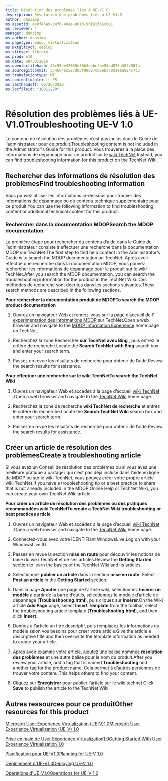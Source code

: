 ```yaml
---
title: Résolution des problèmes liés à UE-V1.0
description: Résolution des problèmes liés à UE-V1.0
author: dansimp
ms.assetid: e40f46a9-34f6-40ee-801b-9bf91f65c0e1
ms.reviewer: ''
manager: dansimp
ms.author: dansimp
ms.pagetype: mdop, virtualization
ms.mktglfcycl: deploy
ms.sitesec: library
ms.prod: w10
ms.date: 08/30/2016
ms.openlocfilehash: 43c98be47059e30b3eebcfbe93ad876a38fc587a
ms.sourcegitcommit: 354664bc527d93f80687cd2eba70d1eea024c7c3
ms.translationtype: MT
ms.contentlocale: fr-FR
ms.lasthandoff: 06/26/2020
ms.locfileid: "10811220"
---
```

# <span data-ttu-id="74964-103">Résolution des problèmes liés à UE-V1.0</span><span class="sxs-lookup"><span data-stu-id="74964-103">Troubleshooting UE-V 1.0</span></span>


<span data-ttu-id="74964-104">Le contenu de résolution des problèmes n’est pas inclus dans le Guide de l’administrateur pour ce produit.</span><span class="sxs-lookup"><span data-stu-id="74964-104">Troubleshooting content is not included in the Administrator's Guide for this product.</span></span> <span data-ttu-id="74964-105">Vous trouverez à la place des informations de dépannage pour ce produit sur le [wiki TechNet](https://go.microsoft.com/fwlink/p/?LinkId=224905).</span><span class="sxs-lookup"><span data-stu-id="74964-105">Instead, you can find troubleshooting information for this product on the [TechNet Wiki](https://go.microsoft.com/fwlink/p/?LinkId=224905).</span></span>

## <span data-ttu-id="74964-106">Rechercher des informations de résolution des problèmes</span><span class="sxs-lookup"><span data-stu-id="74964-106">Find troubleshooting information</span></span>


<span data-ttu-id="74964-107">Vous pouvez utiliser les informations ci-dessous pour trouver des informations de dépannage ou du contenu technique supplémentaire pour ce produit.</span><span class="sxs-lookup"><span data-stu-id="74964-107">You can use the following information to find troubleshooting content or additional technical content for this product.</span></span>

### <span data-ttu-id="74964-108">Rechercher dans la documentation MDOP</span><span class="sxs-lookup"><span data-stu-id="74964-108">Search the MDOP documentation</span></span>

<span data-ttu-id="74964-109">La première étape pour rechercher du contenu d’aide dans le Guide de l’administrateur consiste à effectuer une recherche dans la documentation MDOP sur TechNet.</span><span class="sxs-lookup"><span data-stu-id="74964-109">The first step to find help content in the Administrator’s Guide is to search the MDOP documentation on TechNet.</span></span> <span data-ttu-id="74964-110">Après avoir effectué une recherche dans la documentation MDOP, vous pouvez rechercher les informations de dépannage pour le produit sur le wiki TechNet.</span><span class="sxs-lookup"><span data-stu-id="74964-110">After you search the MDOP documentation, you can search the troubleshooting information for the product in the TechNet Wiki.</span></span> <span data-ttu-id="74964-111">Ces méthodes de recherche sont décrites dans les sections suivantes.</span><span class="sxs-lookup"><span data-stu-id="74964-111">These search methods are described in the following sections.</span></span>

**<span data-ttu-id="74964-112">Pour rechercher la documentation produit de MDOP</span><span class="sxs-lookup"><span data-stu-id="74964-112">To search the MDOP product documentation</span></span>**

1.  <span data-ttu-id="74964-113">Ouvrez un navigateur Web et rendez-vous sur la page d’accueil de l' [expérimentation des informations MDOP](https://go.microsoft.com/fwlink/p/?LinkId=236032) sur TechNet.</span><span class="sxs-lookup"><span data-stu-id="74964-113">Open a web browser and navigate to the [MDOP Information Experience](https://go.microsoft.com/fwlink/p/?LinkId=236032) home page on TechNet.</span></span>

2.  <span data-ttu-id="74964-114">Recherchez la zone Rechercher **sur TechNet avec Bing** , puis entrez le critère de recherche.</span><span class="sxs-lookup"><span data-stu-id="74964-114">Locate the **Search TechNet with Bing** search box and enter your search term.</span></span>

3.  <span data-ttu-id="74964-115">Passez en revue les résultats de recherche pour obtenir de l’aide.</span><span class="sxs-lookup"><span data-stu-id="74964-115">Review the search results for assistance.</span></span>

**<span data-ttu-id="74964-116">Pour effectuer une recherche sur le wiki TechNet</span><span class="sxs-lookup"><span data-stu-id="74964-116">To search the TechNet Wiki</span></span>**

1.  <span data-ttu-id="74964-117">Ouvrez un navigateur Web et accédez à la page d’accueil [wiki TechNet](https://go.microsoft.com/fwlink/p/?LinkId=224905) .</span><span class="sxs-lookup"><span data-stu-id="74964-117">Open a web browser and navigate to the [TechNet Wiki](https://go.microsoft.com/fwlink/p/?LinkId=224905) home page.</span></span>

2.  <span data-ttu-id="74964-118">Recherchez la zone de recherche **wiki TechNet de recherche** et entrez le critère de recherche.</span><span class="sxs-lookup"><span data-stu-id="74964-118">Locate the **Search TechNet Wiki** search box and enter your search term.</span></span>

3.  <span data-ttu-id="74964-119">Passez en revue les résultats de recherche pour obtenir de l’aide.</span><span class="sxs-lookup"><span data-stu-id="74964-119">Review the search results for assistance.</span></span>

## <span data-ttu-id="74964-120">Créer un article de résolution des problèmes</span><span class="sxs-lookup"><span data-stu-id="74964-120">Create a troubleshooting article</span></span>


<span data-ttu-id="74964-121">Si vous avez un Conseil de résolution des problèmes ou si vous avez une meilleure pratique à partager qui n’est pas déjà incluse dans l’aide en ligne de MDOP ou sur le wiki TechNet, vous pouvez créer votre propre article wiki TechNet.</span><span class="sxs-lookup"><span data-stu-id="74964-121">If you have a troubleshooting tip or a best practice to share that is not already included in the MDOP Online Help or TechNet Wiki, you can create your own TechNet Wiki article.</span></span>

**<span data-ttu-id="74964-122">Pour créer un article de résolution des problèmes ou des pratiques recommandées wiki TechNet</span><span class="sxs-lookup"><span data-stu-id="74964-122">To create a TechNet Wiki troubleshooting or best practices article</span></span>**

1.  <span data-ttu-id="74964-123">Ouvrez un navigateur Web et accédez à la page d’accueil [wiki TechNet](https://go.microsoft.com/fwlink/p/?LinkId=224905) .</span><span class="sxs-lookup"><span data-stu-id="74964-123">Open a web browser and navigate to the [TechNet Wiki](https://go.microsoft.com/fwlink/p/?LinkId=224905) home page.</span></span>

2.  <span data-ttu-id="74964-124">Connectez-vous avec votre IDENTIFIant WindowsLive.</span><span class="sxs-lookup"><span data-stu-id="74964-124">Log on with your WindowsLive ID.</span></span>

3.  <span data-ttu-id="74964-125">Passez en revue la section **mise en route** pour découvrir les notions de base du wiki TechNet et de ses articles.</span><span class="sxs-lookup"><span data-stu-id="74964-125">Review the **Getting Started** section to learn the basics of the TechNet Wiki and its articles.</span></span>

4.  <span data-ttu-id="74964-126">Sélectionnez **publier un article** dans la section **mise en route** .</span><span class="sxs-lookup"><span data-stu-id="74964-126">Select **Post an article** in the **Getting Started** section.</span></span>

5.  <span data-ttu-id="74964-127">Dans la page **Ajouter** une page de l’article wiki, sélectionnez **Insérer un modèle** à partir de la barre d’outils, sélectionnez le modèle d’article de dépannage (**Troubleshooting.html**), puis cliquez sur **Insérer**.</span><span class="sxs-lookup"><span data-stu-id="74964-127">On the Wiki article **Add Page** page, select **Insert Template** from the toolbar, select the troubleshooting article template (**Troubleshooting.html**), and then click **Insert**.</span></span>

6.  <span data-ttu-id="74964-128">Donnez à l’article un titre descriptif, puis remplacez les informations du modèle selon vos besoins pour créer votre article.</span><span class="sxs-lookup"><span data-stu-id="74964-128">Give the article a descriptive title and then overwrite the template information as needed to create your article.</span></span>

7.  <span data-ttu-id="74964-129">Après avoir examiné votre article, ajoutez une balise nommée **résolution des problèmes** et une autre balise pour le nom du produit.</span><span class="sxs-lookup"><span data-stu-id="74964-129">After you review your article, add a tag that is named **Troubleshooting** and another tag for the product name.</span></span> <span data-ttu-id="74964-130">Cela permet à d’autres personnes de trouver votre contenu.</span><span class="sxs-lookup"><span data-stu-id="74964-130">This helps others to find your content.</span></span>

8.  <span data-ttu-id="74964-131">Cliquez sur **Enregistrer** pour publier l’article sur le wiki technet.</span><span class="sxs-lookup"><span data-stu-id="74964-131">Click **Save** to publish the article to the TechNet Wiki.</span></span>

## <span data-ttu-id="74964-132">Autres ressources pour ce produit</span><span class="sxs-lookup"><span data-stu-id="74964-132">Other resources for this product</span></span>


[<span data-ttu-id="74964-133">Microsoft User Experience Virtualization (UE-V)1.0</span><span class="sxs-lookup"><span data-stu-id="74964-133">Microsoft User Experience Virtualization (UE-V) 1.0</span></span>](index.md)

[<span data-ttu-id="74964-134">Prise en main de User Experience Virtualization1.0</span><span class="sxs-lookup"><span data-stu-id="74964-134">Getting Started With User Experience Virtualization 1.0</span></span>](getting-started-with-user-experience-virtualization-10.md)

[<span data-ttu-id="74964-135">Planification pour UE-V1.0</span><span class="sxs-lookup"><span data-stu-id="74964-135">Planning for UE-V 1.0</span></span>](planning-for-ue-v-10.md)

[<span data-ttu-id="74964-136">Déploiement d'UE-V1.0</span><span class="sxs-lookup"><span data-stu-id="74964-136">Deploying UE-V 1.0</span></span>](deploying-ue-v-10.md)

[<span data-ttu-id="74964-137">Opérations d'UE-V1.0</span><span class="sxs-lookup"><span data-stu-id="74964-137">Operations for UE-V 1.0</span></span>](operations-for-ue-v-10.md)

 

 





